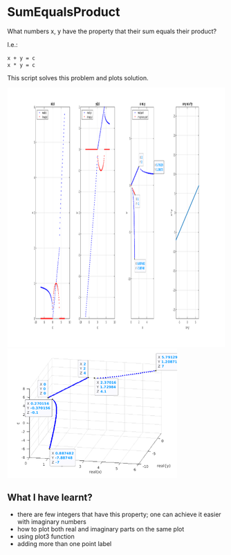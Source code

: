 # SumEqualsProduct 

What numbers x, y have the property that their sum equals their product?

I.e.:

```
x + y = c
x * y = c
```

This script solves this problem and plots solution.


<img src="./plot.png" height=600>

<img src="./xyc.png" height=300>


## What I have learnt? 

  * there are few integers that have this property; one can achieve it easier with imaginary numbers
  * how to plot both real and imaginary parts on the same plot
  * using plot3 function
  * adding more than one point label 

